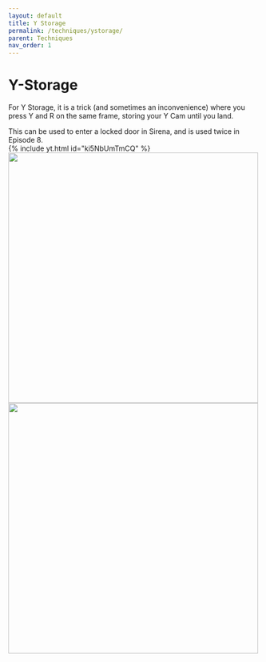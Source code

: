 ```yaml
---
layout: default
title: Y Storage
permalink: /techniques/ystorage/
parent: Techniques
nav_order: 1
---
```


# Y-Storage  

For Y Storage, it is a trick (and sometimes an inconvenience) where you press Y and R on the same frame, storing your Y Cam until you land.  

This can be used to enter a locked door in Sirena, and is used twice in Episode 8.  
{% include yt.html id="ki5NbUmTmCQ" %}  
<img src="https://i.imgur.com/rqwyk7V.gif" width=500>  
<img src="https://i.imgur.com/Eb8K0L3.gif" width=500>  
